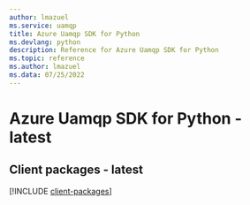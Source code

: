 ```yaml
---
author: lmazuel
ms.service: uamqp
title: Azure Uamqp SDK for Python
ms.devlang: python
description: Reference for Azure Uamqp SDK for Python
ms.topic: reference
ms.author: lmazuel
ms.data: 07/25/2022
---
```

# Azure Uamqp SDK for Python - latest

## Client packages - latest
[!INCLUDE [client-packages](uamqp-client-index.md)]